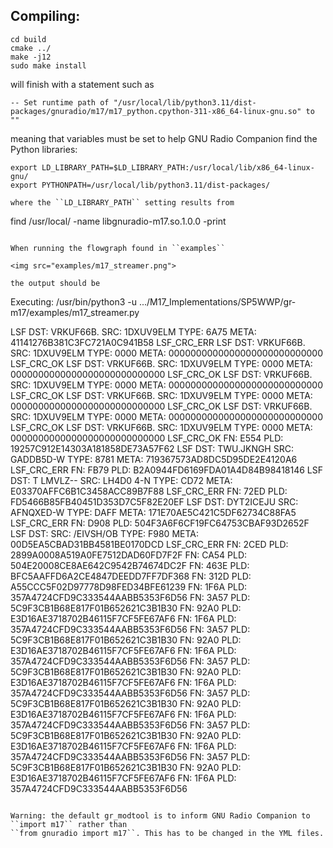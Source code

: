 ## Compiling:

```
cd build
cmake ../
make -j12
sudo make install
```

will finish with a statement such as
```
-- Set runtime path of "/usr/local/lib/python3.11/dist-packages/gnuradio/m17/m17_python.cpython-311-x86_64-linux-gnu.so" to ""
```
meaning that variables must be set to help GNU Radio Companion find the Python libraries:

```
export LD_LIBRARY_PATH=$LD_LIBRARY_PATH:/usr/local/lib/x86_64-linux-gnu/
export PYTHONPATH=/usr/local/lib/python3.11/dist-packages/

where the ``LD_LIBRARY_PATH`` setting results from
```
find /usr/local/ -name libgnuradio-m17.so.1.0.0 -print
```

When running the flowgraph found in ``examples`` 

<img src="examples/m17_streamer.png">

the output should be

```
Executing: /usr/bin/python3 -u .../M17_Implementations/SP5WWP/gr-m17/examples/m17_streamer.py

LSF
DST: VRKUF66B. SRC: 1DXUV9ELM TYPE: 6A75 META: 41141276B381C3FC721A0C941B58 LSF_CRC_ERR
LSF
DST: VRKUF66B. SRC: 1DXUV9ELM TYPE: 0000 META: 0000000000000000000000000000 LSF_CRC_OK 
LSF
DST: VRKUF66B. SRC: 1DXUV9ELM TYPE: 0000 META: 0000000000000000000000000000 LSF_CRC_OK 
LSF
DST: VRKUF66B. SRC: 1DXUV9ELM TYPE: 0000 META: 0000000000000000000000000000 LSF_CRC_OK 
LSF
DST: VRKUF66B. SRC: 1DXUV9ELM TYPE: 0000 META: 0000000000000000000000000000 LSF_CRC_OK 
LSF
DST: VRKUF66B. SRC: 1DXUV9ELM TYPE: 0000 META: 0000000000000000000000000000 LSF_CRC_OK 
LSF
DST: VRKUF66B. SRC: 1DXUV9ELM TYPE: 0000 META: 0000000000000000000000000000 LSF_CRC_OK 
FN: E554 PLD: 19257C912E14303A181858DE73A57F62
LSF
DST: TWU.JKNGH SRC: GADDB5D-W TYPE: 8781 META: 719367573AD8DC5D95DE2E4120A6 LSF_CRC_ERR
FN: FB79 PLD: B2A0944FD6169FDA01A4D84B98418146
LSF
DST: T LMVLZ-- SRC: LH4D0 4-N TYPE: CD72 META: E03370AFFC6B1C3458ACC89B7F88 LSF_CRC_ERR
FN: 72ED PLD: FD5466B85FB40451D353D7C5F82E20EF
LSF
DST: DYT2ICEJU SRC: AFNQXED-W TYPE: DAFF META: 171E70AE5C421C5DF62734C88FA5 LSF_CRC_ERR
FN: D908 PLD: 504F3A6F6CF19FC64753CBAF93D2652F
LSF
DST:           SRC: /EIVSH/OB TYPE: F980 META: 00D5EA5CBAD31BB4581BE0170DCD LSF_CRC_ERR
FN: 2CED PLD: 2899A0008A519A0FE7512DAD60FD7F2F
FN: CA54 PLD: 504E20008CE8AE642C9542B74674DC2F
FN: 463E PLD: BFC5AAFFD6A2CE4847DEEDD7FF7DF368
FN: 312D PLD: A55CCC5F02D97778D98FED34BFE61239
FN: 1F6A PLD: 357A4724CFD9C333544AABB5353F6D56
FN: 3A57 PLD: 5C9F3CB1B68E817F01B652621C3B1B30
FN: 92A0 PLD: E3D16AE3718702B46115F7CF5FE67AF6
FN: 1F6A PLD: 357A4724CFD9C333544AABB5353F6D56
FN: 3A57 PLD: 5C9F3CB1B68E817F01B652621C3B1B30
FN: 92A0 PLD: E3D16AE3718702B46115F7CF5FE67AF6
FN: 1F6A PLD: 357A4724CFD9C333544AABB5353F6D56
FN: 3A57 PLD: 5C9F3CB1B68E817F01B652621C3B1B30
FN: 92A0 PLD: E3D16AE3718702B46115F7CF5FE67AF6
FN: 1F6A PLD: 357A4724CFD9C333544AABB5353F6D56
FN: 3A57 PLD: 5C9F3CB1B68E817F01B652621C3B1B30
FN: 92A0 PLD: E3D16AE3718702B46115F7CF5FE67AF6
FN: 1F6A PLD: 357A4724CFD9C333544AABB5353F6D56
FN: 3A57 PLD: 5C9F3CB1B68E817F01B652621C3B1B30
FN: 92A0 PLD: E3D16AE3718702B46115F7CF5FE67AF6
FN: 1F6A PLD: 357A4724CFD9C333544AABB5353F6D56
FN: 3A57 PLD: 5C9F3CB1B68E817F01B652621C3B1B30
FN: 92A0 PLD: E3D16AE3718702B46115F7CF5FE67AF6
FN: 1F6A PLD: 357A4724CFD9C333544AABB5353F6D56
```

Warning: the default gr_modtool is to inform GNU Radio Companion to ``import m17`` rather than
``from gnuradio import m17``. This has to be changed in the YML files.
